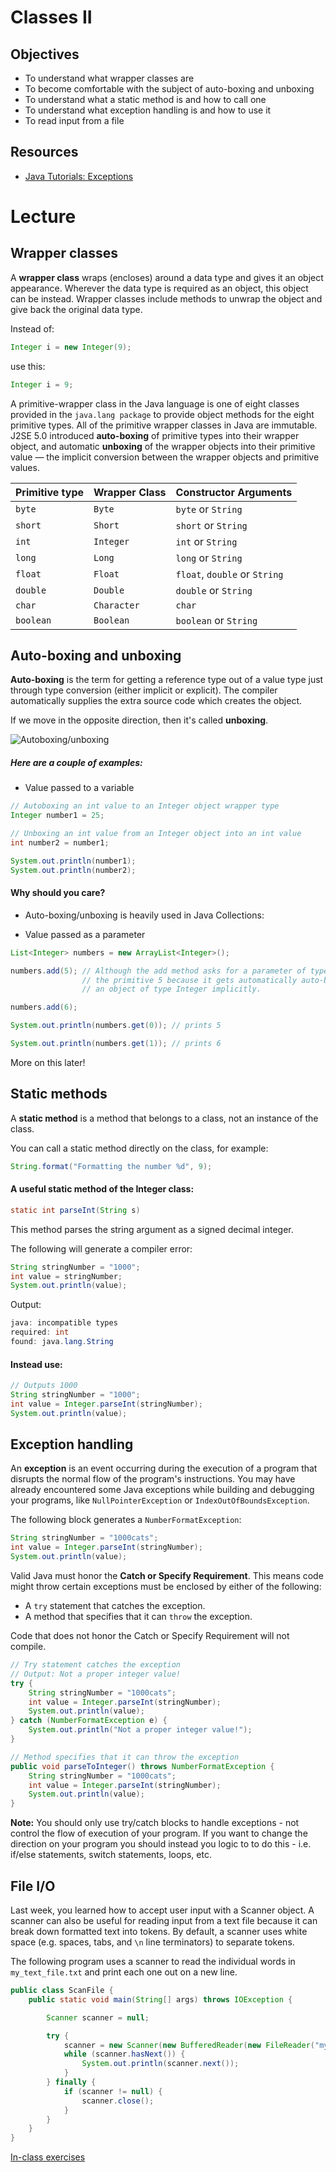 # Classes II

## Objectives
- To understand what wrapper classes are
- To become comfortable with the subject of auto-boxing and unboxing
- To understand what a static method is and how to call one
- To understand what exception handling is and how to use it
- To read input from a file

## Resources
- [Java Tutorials: Exceptions](https://docs.oracle.com/javase/tutorial/essential/exceptions/)

# Lecture

## Wrapper classes 

A **wrapper class** wraps (encloses) around a data type and gives it an object appearance. Wherever the data type is required as an object, this object can be instead. Wrapper classes include methods to unwrap the object and give back the original data type. 

Instead of:

```java
Integer i = new Integer(9);
```

use this:

```java
Integer i = 9;
```

A primitive-wrapper class in the Java language is one of eight classes provided in the `java.lang package` to provide object methods for the eight primitive types. All of the primitive wrapper classes in Java are immutable. J2SE 5.0 introduced **auto-boxing** of primitive types into their wrapper object, and automatic **unboxing** of the wrapper objects into their primitive value — the implicit conversion between the wrapper objects and primitive values.


| Primitive type  | Wrapper Class | Constructor Arguments |
|---|---|---|
| `byte` | `Byte` | `byte` or `String` |
| `short` | `Short` | `short` or `String`	 |
| `int` | `Integer` | `int` or `String` |
| `long` | `Long` | `long` or `String` |
| `float` | `Float` | `float`, `double` or `String` |
| `double` | `Double` | `double` or `String` |
| `char` | `Character` | `char` |
| `boolean` | `Boolean` | `boolean` or `String` |


## Auto-boxing and unboxing

**Auto-boxing** is the term for getting a reference type out of a value type just through type conversion (either implicit or explicit). The compiler automatically supplies the extra source code which creates the object.

If we move in the opposite direction, then it's called **unboxing**.

![Autoboxing/unboxing](https://github.com/accesscode-2-1/unit-0/blob/master/images/AutoBoxing_UnBoxing.png)

##### Here are a couple of examples:

- Value passed to a variable

```java
// Autoboxing an int value to an Integer object wrapper type
Integer number1 = 25;

// Unboxing an int value from an Integer object into an int value
int number2 = number1;

System.out.println(number1);
System.out.println(number2);
```

#### Why should you care? 

- Auto-boxing/unboxing is heavily used in Java Collections:

- Value passed as a parameter

```java
List<Integer> numbers = new ArrayList<Integer>();

numbers.add(5); // Although the add method asks for a parameter of type Integer, we can use 
                // the primitive 5 because it gets automatically auto-boxed into 
                // an object of type Integer implicitly.

numbers.add(6);

System.out.println(numbers.get(0)); // prints 5

System.out.println(numbers.get(1)); // prints 6
```

More on this later!

## Static methods

A **static method** is a method that belongs to a class, not an instance of the class.

You can call a static method directly on the class, for example:

```java
String.format("Formatting the number %d", 9);
```

#### A useful static method of the Integer class:

```java
static int parseInt(String s) 
```

This method parses the string argument as a signed decimal integer.

The following will generate a compiler error:

```java
String stringNumber = "1000"; 
int value = stringNumber;
System.out.println(value);
```

Output:
```java
java: incompatible types
required: int
found: java.lang.String
```

#### Instead use:

```java
// Outputs 1000
String stringNumber = "1000";     
int value = Integer.parseInt(stringNumber);
System.out.println(value);
```

## Exception handling

An **exception** is an event occurring during the execution of a program that disrupts the normal flow of the program's instructions. You may have already encountered some Java exceptions while building and debugging your programs, like `NullPointerException` or `IndexOutOfBoundsException`.

The following block generates a `NumberFormatException`:

```java
String stringNumber = "1000cats";
int value = Integer.parseInt(stringNumber);
System.out.println(value);
```

Valid Java must honor the **Catch or Specify Requirement**. This means code might throw certain exceptions must be enclosed by either of the following:

* A `try` statement that catches the exception.
* A method that specifies that it can `throw` the exception.

Code that does not honor the Catch or Specify Requirement will not compile.

```java
// Try statement catches the exception
// Output: Not a proper integer value!
try {
    String stringNumber = "1000cats";
    int value = Integer.parseInt(stringNumber);
    System.out.println(value);
} catch (NumberFormatException e) {
    System.out.println("Not a proper integer value!");
}
```

```java
// Method specifies that it can throw the exception
public void parseToInteger() throws NumberFormatException {
    String stringNumber = "1000cats";
    int value = Integer.parseInt(stringNumber);
    System.out.println(value);
}
```

**Note:** You should only use try/catch blocks to handle exceptions - not control the flow of execution of your program. If you want to change the direction on your program you should instead you logic to to do this - i.e. if/else statements, switch statements, loops, etc.

## File I/O

Last week, you learned how to accept user input with a Scanner object. A scanner can also be useful for reading input from a text file because it can break down formatted text into tokens. By default, a scanner uses white space (e.g. spaces, tabs, and `\n` line terminators) to separate tokens.

The following program uses a scanner to read the individual words in `my_text_file.txt` and print each one out on a new line.

```java
public class ScanFile {
    public static void main(String[] args) throws IOException {

        Scanner scanner = null;

        try {
            scanner = new Scanner(new BufferedReader(new FileReader("my_text_file.txt")));
            while (scanner.hasNext()) {
                System.out.println(scanner.next());
            }
        } finally {
            if (scanner != null) {
                scanner.close();
            }
        }
    }
}
```

[In-class exercises](exercises.md)

